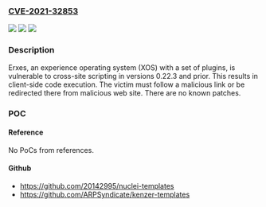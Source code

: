 ### [CVE-2021-32853](https://cve.mitre.org/cgi-bin/cvename.cgi?name=CVE-2021-32853)
![](https://img.shields.io/static/v1?label=Product&message=erxes&color=blue)
![](https://img.shields.io/static/v1?label=Version&message=0.22.3%3C%3D%200.22.3%20&color=brighgreen)
![](https://img.shields.io/static/v1?label=Vulnerability&message=CWE-79%20Cross-site%20Scripting%20(XSS)&color=brighgreen)

### Description

Erxes, an experience operating system (XOS) with a set of plugins, is vulnerable to cross-site scripting in versions 0.22.3 and prior. This results in client-side code execution. The victim must follow a malicious link or be redirected there from malicious web site. There are no known patches.

### POC

#### Reference
No PoCs from references.

#### Github
- https://github.com/20142995/nuclei-templates
- https://github.com/ARPSyndicate/kenzer-templates

